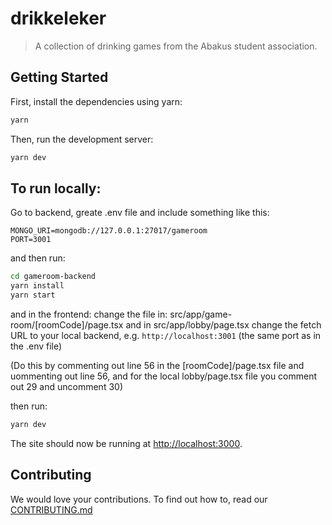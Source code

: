 # drikkeleker

> A collection of drinking games from the Abakus student association.

## Getting Started

First, install the dependencies using yarn:

```bash
yarn
```

Then, run the development server:

```bash
yarn dev
```

## To run locally:

Go to backend, greate .env file and include something like this:

```
MONGO_URI=mongodb://127.0.0.1:27017/gameroom
PORT=3001
```

and then run:

```bash
cd gameroom-backend
yarn install
yarn start
```

and in the frontend:
change the file in: src/app/game-room/[roomCode]/page.tsx
and in src/app/lobby/page.tsx
change the fetch URL to your local backend, e.g. `http://localhost:3001` (the same port as in the .env file)

(Do this by commenting out line 56 in the [roomCode]/page.tsx file and uommenting out line 56, and for the local lobby/page.tsx file you comment out 29 and uncomment 30)

then run:

```bash
yarn dev
```

The site should now be running at [http://localhost:3000](http://localhost:3000).

## Contributing

We would love your contributions. To find out how to, read our [CONTRIBUTING.md](./CONTRIBUTING.md)
